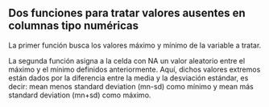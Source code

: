 ## Dos funciones para tratar valores ausentes en columnas tipo numéricas

La primer función busca los valores máximo y mínimo de la variable a tratar.

La segunda función asigna a la celda con NA un valor aleatorio entre el máximo y el mínimo definidos anteriormente.
Aquí, dichos valores extremos están dados por la diferencia entre la media y la desviación estándar, es decir: 
mean menos standard deviation (mn-sd) como mínimo y mean más standard deviation (mn+sd) como máximo.

